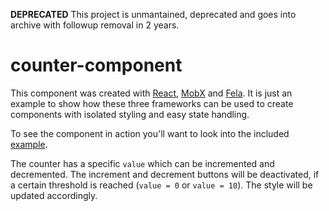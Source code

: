 **DEPRECATED** This project is unmantained, deprecated and goes into archive with followup removal in 2 years.

# counter-component

This component was created with [React](https://github.com/facebook/react), [MobX](https://github.com/mobxjs/mobx) and [Fela](http://fela.js.org/). It is just an example to show how these three frameworks can be used to create components with isolated styling and easy state handling.

To see the component in action you'll want to look into the included [example](examples/usage).

The counter has a specific `value` which can be incremented and decremented. The increment and decrement buttons will be deactivated, if a certain threshold is reached (`value = 0` or `value = 10`). The style will be updated accordingly.

